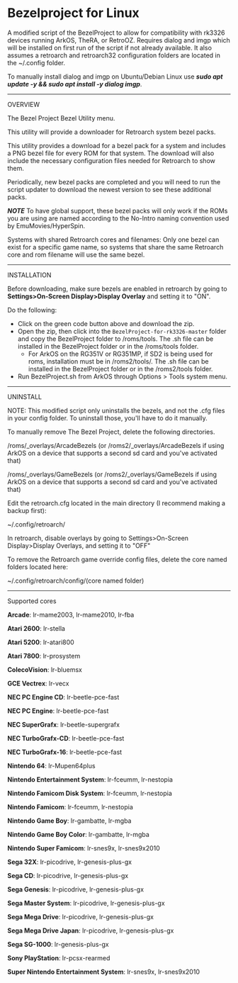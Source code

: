 # Bezelproject for Linux

A modified script of the BezelProject to allow for compatibility with rk3326 devices running ArkOS, TheRA, or RetroOZ. Requires dialog and imgp which will be installed on first run of the script if not already available. It also assumes a retroarch and retroarch32 configuration folders are located in the ~/.config folder.

To manually install dialog and imgp on Ubuntu/Debian Linux use ***sudo apt update -y && sudo apt install -y dialog imgp***.

-------
OVERVIEW

The Bezel Project Bezel Utility menu.

This utility will provide a downloader for Retroarch system bezel packs.

This utility provides a download for a bezel pack for a system and includes a PNG bezel file for every ROM for that system.  The download will also include the necessary configuration files needed for Retroarch to show them.

Periodically, new bezel packs are completed and you will need to run the script updater to download the newest version to see these additional packs.

***NOTE***
To have global support, these bezel packs will only work if the ROMs you are using are named according to the No-Intro naming convention used by EmuMovies/HyperSpin.

Systems with shared Retroarch cores and filenames: 
Only one bezel can exist for a specific game name, so systems that share the same Retroarch core and rom filename will use the same bezel.

-------
INSTALLATION

Before downloading, make sure bezels are enabled in retroarch by going to **Settings>On-Screen Display>Display Overlay** and setting it to "ON".

Do the following:

* Click on the green code button above and download the zip.
* Open the zip, then click into the `BezelProject-for-rk3326-master` folder and copy the BezelProject folder to /roms/tools.  The .sh file can be installed in the BezelProject folder or in the /roms/tools folder.
   * For ArkOS on the RG351V or RG351MP, if SD2 is being used for roms, installation must be in /roms2/tools/. The .sh file can be installed in the BezelProject folder or in the /roms2/tools folder.
* Run BezelProject.sh from ArkOS through Options > Tools system menu.

-------
UNINSTALL

NOTE: This modified script only uninstalls the bezels, and not the .cfg files in your config folder. To uninstall those, you'll have to do it manually. 

To manually remove The Bezel Project, delete the following directories.

/roms/_overlays/ArcadeBezels (or /roms2/_overlays/ArcadeBezels if using ArkOS on a device that supports a second sd card and you've activated that)

/roms/_overlays/GameBezels (or /roms2/_overlays/GameBezels if using ArkOS on a device that supports a second sd card and you've activated that)

Edit the retroarch.cfg located in the main directory (I recommend making a backup first):

~/.config/retroarch/

In retroarch, disable overlays by going to Settings>On-Screen Display>Display Overlays, and setting it to "OFF"

To remove the Retroarch game override config files, delete the core named folders located here:

~/.config/retroarch/config/(core named folder)

-------
Supported cores

**Arcade**: lr-mame2003, lr-mame2010, lr-fba

**Atari 2600**: lr-stella

**Atari 5200**: lr-atari800

**Atari 7800**: lr-prosystem

**ColecoVision**: lr-bluemsx

**GCE Vectrex**: lr-vecx

**NEC PC Engine CD**: lr-beetle-pce-fast

**NEC PC Engine**: lr-beetle-pce-fast

**NEC SuperGrafx**: lr-beetle-supergrafx

**NEC TurboGrafx-CD**: lr-beetle-pce-fast

**NEC TurboGrafx-16**: lr-beetle-pce-fast

**Nintendo 64**: lr-Mupen64plus

**Nintendo Entertainment System**: lr-fceumm, lr-nestopia

**Nintendo Famicom Disk System**: lr-fceumm, lr-nestopia

**Nintendo Famicom**: lr-fceumm, lr-nestopia

**Nintendo Game Boy**: lr-gambatte, lr-mgba

**Nintendo Game Boy Color**: lr-gambatte, lr-mgba

**Nintendo Super Famicom**: lr-snes9x, lr-snes9x2010

**Sega 32X**: lr-picodrive, lr-genesis-plus-gx

**Sega CD**: lr-picodrive, lr-genesis-plus-gx

**Sega Genesis**: lr-picodrive, lr-genesis-plus-gx

**Sega Master System**: lr-picodrive, lr-genesis-plus-gx

**Sega Mega Drive**: lr-picodrive, lr-genesis-plus-gx

**Sega Mega Drive Japan**: lr-picodrive, lr-genesis-plus-gx

**Sega SG-1000**: lr-genesis-plus-gx

**Sony PlayStation**: lr-pcsx-rearmed

**Super Nintendo Entertainment System**: lr-snes9x, lr-snes9x2010
